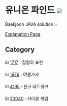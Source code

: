 # 유니온 파인드 <img src = "https://img.shields.io/badge/JAVA-007396?style=for-the-badge&logo=java&logoColor=white">
Baekjoon JAVA solution :notes:

[Explanation Page](https://lunareclipse000.wordpress.com/category/%ed%94%84%eb%a1%9c%ea%b7%b8%eb%9e%98%eb%b0%8d-%ec%8a%a4%ed%84%b0%eb%94%94/%ec%9e%90%eb%a3%8c%ea%b5%ac%ec%a1%b0-%ec%8b%a4%ec%8a%b5/%eb%b0%b1%ec%a4%80/%ec%9c%a0%eb%8b%88%ec%98%a8-%ed%8c%8c%ec%9d%b8%eb%93%9c/)

## Category

:ballot_box_with_check: [1717](https://lunareclipse000.wordpress.com/2024/02/13/%eb%b0%b1%ec%a4%80-1717-java/) : 집합의 표현

:ballot_box_with_check: [1976](https://lunareclipse000.wordpress.com/2024/02/13/java-%eb%b0%b1%ec%a4%80-1976/) : 여행가자

:ballot_box_with_check: [4195](https://lunareclipse000.wordpress.com/2024/02/13/java-%eb%b0%b1%ec%a4%80-4195/) : 친구 네트워크

:ballot_box_with_check: [20040](https://lunareclipse000.wordpress.com/2024/02/13/java-%eb%b0%b1%ec%a4%80-20040/) : 사이클 게임